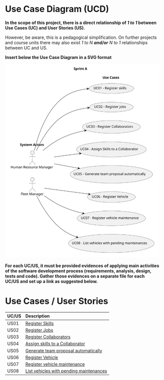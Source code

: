 # Use Case Diagram (UCD)

**In the scope of this project, there is a direct relationship of _1 to 1_ between Use Cases (UC) and User Stories (US).**

However, be aware, this is a pedagogical simplification. On further projects and course units there may also exist _1 to N **and/or** N to 1_ relationships between UC and US.

**Insert below the Use Case Diagram in a SVG format**

![Use Case Diagram](svg/use-case-diagram.svg)

**For each UC/US, it must be provided evidences of applying main activities of the software development process (requirements, analysis, design, tests and code). Gather those evidences on a separate file for each UC/US and set up a link as suggested below.**

# Use Cases / User Stories

| UC/US | Description                                                     |                   
|:------|:----------------------------------------------------------------|
| US01  | [Register Skills](../../us01/Readme.md)                         |
| US02  | [Register Jobs](../../us02/Readme.md)                           |
| US03  | [Register Collaborators](../../us03/Readme.md)                  |
| US04  | [Assign skills to a Collaborator](../../us04/Readme.md)         |
| US05  | [Generate team proposal automatically](../../us05/Readme.md)    |
| US06  | [Register Vehicle](../../us06/Readme.md)                        |
| US07  | [Register vehicle maintenance](../../us07/Readme.md)            |
| US08  | [List vehicles with pending maintenances](../../us08/Readme.md) |
